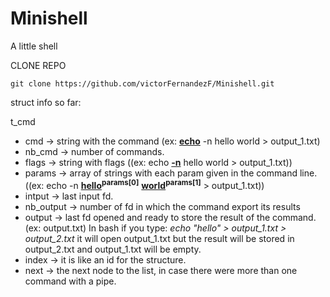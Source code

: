# Minishell
A little shell

CLONE REPO
~~~~
git clone https://github.com/victorFernandezF/Minishell.git
~~~~

struct info so far:

t_cmd
*	cmd -> string with the command (ex: **<ins>echo</ins>** -n hello world > output_1.txt)
*	nb_cmd -> number of commands.
*	flags -> string with flags ((ex: echo **<ins>-n</ins>** hello world > output_1.txt))
*	params -> array of strings with each param given in the command line. 
((ex: echo -n **<ins>hello</ins><sup>params[0]</sup>** **<ins>world</ins><sup>params[1]</sup>** > output_1.txt))
* 	intput -> last input fd.
*	nb_output -> number of fd in which the command export its results
*	output -> last fd opened and ready to store the result of the command.(ex: output.txt) In bash if you type: *echo "hello" > output_1.txt > output_2.txt* it will open output_1.txt but the result will be stored in output_2.txt and output_1.txt will be empty.
*	index -> it is like an id for the structure.
*	next -> the next node to the list, in case there were more than one command with a pipe.
